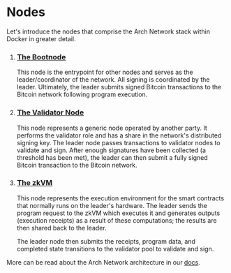 # Nodes

Let's introduce the nodes that comprise the Arch Network stack within Docker in greater detail.

1. ### [The Bootnode](https://github.com/Arch-Network/arch-local/blob/main/compose.yaml#L2)

    This node is the entrypoint for other nodes and serves as the leader/coordinator of the network. All signing is coordinated by the leader. Ultimately, the leader submits signed Bitcoin transactions to the Bitcoin network following program execution.

2. ### [The Validator Node](https://github.com/Arch-Network/arch-local/blob/main/compose.yaml#L38)

    This node represents a generic node operated by another party. It performs the validator role and has a share in the network's distributed signing key. The leader node passes transactions to validator nodes to validate and sign. After enough signatures have been collected (a threshold has been met), the leader can then submit a fully signed Bitcoin transaction to the Bitcoin network.

3. ### [The zkVM](https://github.com/Arch-Network/arch-local/blob/main/compose.yaml#L68)

    This node represents the execution environment for the smart contracts that normally runs on the leader's hardware. The leader sends the program request to the zkVM which executes it and generates outputs (execution receipts) as a result of these computations; the results are then shared back to the leader.

    The leader node then submits the receipts, program data, and completed state transitions to the validator pool to validate and sign.

More can be read about the Arch Network architecture in our [docs](https://arch-network.gitbook.io/arch-documentation/fundamentals/arch-architecture).
